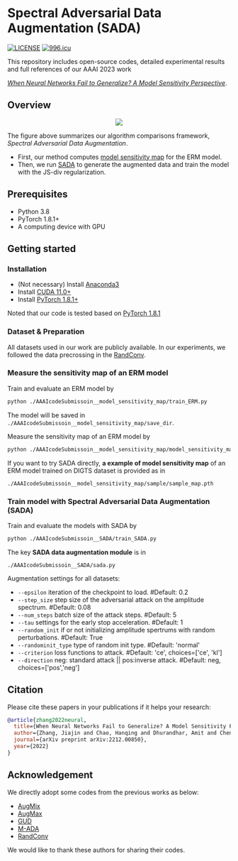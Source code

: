# Spectral Adversarial Data Augmentation (SADA)

[![LICENSE](https://img.shields.io/badge/license-NPL%20(The%20996%20Prohibited%20License)-blue.svg)](https://github.com/996icu/996.ICU/blob/master/LICENSE)
[![996.icu](https://img.shields.io/badge/link-996.icu-red.svg)](https://996.icu)

This repository includes open-source codes, detailed experimental results and full references of our AAAI 2023 work 

[*When Neural Networks Fail to Generalize? A Model Sensitivity Perspective*](https://arxiv.org/abs/2212.00850).

## Overview

<p align='center'><img src="static/visual_summary.png"/></p>

The figure above summarizes our algorithm comparisons framework, *Spectral Adversarial Data Augmentation*.
- First, our method computes [model sensitivity map](https://github.com/DIAL-RPI/Spectral-Adversarial-Data-Augmentation/tree/main/AAAIcodeSubmissoin__model_sensitivity_map) for the ERM model.
- Then, we run [SADA](https://github.com/DIAL-RPI/Spectral-Adversarial-Data-Augmentation/tree/main/AAAIcodeSubmissoin__SADA) to generate the augmented data and train the model with the JS-div regularization.

## Prerequisites

- Python 3.8
- PyTorch 1.8.1+
- A computing device with GPU

## Getting started

### Installation

- (Not necessary) Install [Anaconda3](https://www.anaconda.com/products/distribution)
- Install [CUDA 11.0+](https://developer.nvidia.com/cuda-11.0-download-archive)
- Install [PyTorch 1.8.1+](http://pytorch.org/)

Noted that our code is tested based on [PyTorch 1.8.1](http://pytorch.org/)

### Dataset & Preparation

All datasets used in our work are publicly available.
In our experiments, we followed the data precrossing in the [RandConv](https://github.com/wildphoton/RandConv/).

### Measure the sensitivity map of an ERM model

Train and evaluate an ERM model by

```bash
python ./AAAIcodeSubmissoin__model_sensitivity_map/train_ERM.py
```

The model will be saved in `./AAAIcodeSubmissoin__model_sensitivity_map/save_dir`.


Measure the sensitivity map of an ERM model by

```bash
python ./AAAIcodeSubmissoin__model_sensitivity_map/model_sensitivity_map.py
```

If you want to try SADA directly, __a example of model sensitivity map__ of an ERM model trained on DIGTS dataset is provided as in 

```
./AAAIcodeSubmissoin__model_sensitivity_map/sample/sample_map.pth
```

### Train model with Spectral Adversarial Data Augmentation (SADA)

Train and evaluate the models with SADA by

```bash
python ./AAAIcodeSubmissoin__SADA/train_SADA.py
```

The key __SADA data augmentation module__ is in 

```
./AAAIcodeSubmissoin__SADA/sada.py
```

Augmentation settings for all datasets:

- `--epsilon` iteration of the checkpoint to load. #Default: 0.2
- `--step_size` step size of the adversarial attack on the amplitude spectrum. #Default: 0.08
- `--num_steps` batch size of the attack steps. #Default: 5
- `--tau` settings for the early stop acceleration. #Default: 1
- `--random_init` if or not initializing amplitude spertrums with random perturbations. #Default: True
- `--randominit_type` type of random init type. #Default: 'normal'
- `--criterion` loss functions to attack. #Default: 'ce', choices=['ce', 'kl']
- `--direction` neg: standard attack || pos:inverse attack. #Default: neg, choices=['pos','neg']

## Citation

Please cite these papers in your publications if it helps your research:

```bibtex
@article{zhang2022neural,
  title={When Neural Networks Fail to Generalize? A Model Sensitivity Perspective},
  author={Zhang, Jiajin and Chao, Hanqing and Dhurandhar, Amit and Chen, Pin-Yu and Tajer, Ali and Xu, Yangyang and Yan, Pingkun},
  journal={arXiv preprint arXiv:2212.00850},
  year={2022}
}
```

## Acknowledgement

We directly adopt some codes from the previous works as below:

- [AugMix](https://github.com/google-research/augmix)
- [AugMax](https://github.com/VITA-Group/AugMax)
- [GUD](https://github.com/ricvolpi/generalize-unseen-domains)
- [M-ADA](https://github.com/joffery/M-ADA)
- [RandConv](https://github.com/wildphoton/RandConv/)

We would like to thank these authors for sharing their codes.
